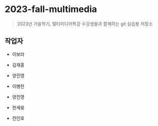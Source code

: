# 2023-fall-multimedia

> 2023년 가을학기, 멀티미디어특강 수강생들과 함께하는 git 실습용 저장소

## 작업자

- 이보라

- 김재홍

- 양진영

- 이병찬

- 양진영

- 한세웅

- 전인호
